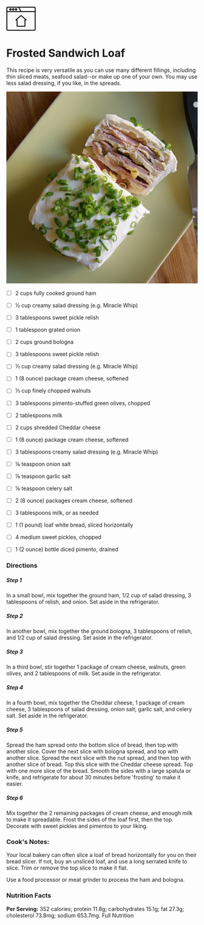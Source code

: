 [![button](../images/screenshot_20210420_181215.jpg)](../index.md)

# Frosted Sandwich Loaf

This recipe is very versatile as you can use many different fillings, including thin sliced meats, seafood salad--or make up one of your own. You may use less salad dressing, if you like, in the spreads.

![san](../images/frosted-sandwich-loaf.jpg)




- [ ] 2 cups fully cooked ground ham
- [ ] ½ cup creamy salad dressing (e.g. Miracle Whip)
- [ ] 3 tablespoons sweet pickle relish
- [ ] 1 tablespoon grated onion
- [ ] 2 cups ground bologna
- [ ] 3 tablespoons sweet pickle relish
- [ ] ½ cup creamy salad dressing (e.g. Miracle Whip)
- [ ] 1 (8 ounce) package cream cheese, softened
- [ ] ⅓ cup finely chopped walnuts
- [ ] 3 tablespoons pimento-stuffed green olives, chopped
- [ ] 2 tablespoons milk
- [ ] 2 cups shredded Cheddar cheese
- [ ] 1 (8 ounce) package cream cheese, softened
- [ ] 3 tablespoons creamy salad dressing (e.g. Miracle Whip)
- [ ] ⅛ teaspoon onion salt
- [ ] ⅛ teaspoon garlic salt
- [ ] ⅛ teaspoon celery salt
- [ ] 2 (8 ounce) packages cream cheese, softened
- [ ] 3 tablespoons milk, or as needed
- [ ] 1 (1 pound) loaf white bread, sliced horizontally
- [ ] 4 medium sweet pickles, chopped
- [ ] 1 (2 ounce) bottle diced pimento, drained


### Directions

##### Step 1
In a small bowl, mix together the ground ham, 1/2 cup of salad dressing, 3 tablespoons of relish, and onion. Set aside in the refrigerator.

##### Step 2
In another bowl, mix together the ground bologna, 3 tablespoons of relish, and 1/2 cup of salad dressing. Set aside in the refrigerator.

##### Step 3
In a third bowl, stir together 1 package of cream cheese, walnuts, green olives, and 2 tablespoons of milk. Set aside in the refrigerator.

##### Step 4
In a fourth bowl, mix together the Cheddar cheese, 1 package of cream cheese, 3 tablespoons of salad dressing, onion salt, garlic salt, and celery salt. Set aside in the refrigerator.

##### Step 5
Spread the ham spread onto the bottom slice of bread, then top with another slice. Cover the next slice with bologna spread, and top with another slice. Spread the next slice with the nut spread, and then top with another slice of bread. Top this slice with the Cheddar cheese spread. Top with one more slice of the bread. Smooth the sides with a large spatula or knife, and refrigerate for about 30 minutes before 'frosting' to make it easier.

##### Step 6
Mix together the 2 remaining packages of cream cheese, and enough milk to make it spreadable. Frost the sides of the loaf first, then the top. Decorate with sweet pickles and pimentos to your liking.


### Cook's Notes:

Your local bakery can often slice a loaf of bread horizontally for you on their bread slicer. If not, buy an unsliced loaf, and use a long serrated knife to slice. Trim or remove the top slice to make it flat.

Use a food processor or meat grinder to process the ham and bologna.
  
### Nutrition Facts

**Per Serving:** 352 calories; protein 11.8g; carbohydrates 15.1g; fat 27.3g; cholesterol 73.8mg; sodium 653.7mg. Full Nutrition
